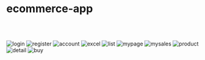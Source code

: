 <h1>ecommerce-app</h1>
<br>



<br>

![login](https://user-images.githubusercontent.com/105576059/198181000-32b346d5-d7fd-4632-bcec-9c34446d3cbc.PNG)
![register](https://user-images.githubusercontent.com/105576059/198181022-aca4cb90-2b8b-43ae-b234-9f72b88bac75.PNG)
![account](https://user-images.githubusercontent.com/105576059/198181055-0d6f0ddd-481c-47e5-a48c-e421219e579d.PNG)
![excel](https://user-images.githubusercontent.com/105576059/198181060-e0eaaf13-aa73-4e24-864a-e0269b2dc534.PNG)
![list](https://user-images.githubusercontent.com/105576059/198181096-8c8aff3b-6eb8-4dc5-b937-ad2476cb0c60.PNG)
![mypage](https://user-images.githubusercontent.com/105576059/198181120-2ef1ac13-ffcb-478b-bfcb-6cb60463723f.PNG)
![mysales](https://user-images.githubusercontent.com/105576059/198181128-c4f98804-7845-4a62-8338-fd052c9795c0.PNG)
![product](https://user-images.githubusercontent.com/105576059/198181140-ace29fd7-1645-4026-bdfc-be2b0d0c99ac.PNG)
![detail](https://user-images.githubusercontent.com/105576059/198181149-1580fe6c-023b-4979-b4b7-c9049f3ad2a0.PNG)
![buy](https://user-images.githubusercontent.com/105576059/198181159-604f0939-96a2-4d4b-b9a6-9d508dbc6986.PNG)
